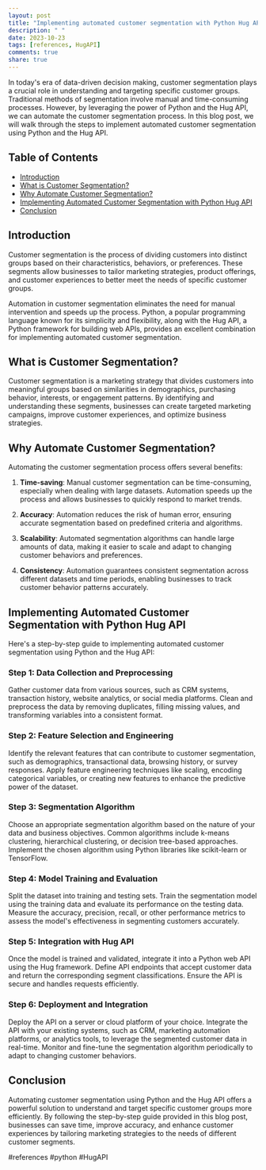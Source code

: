 ```yaml
---
layout: post
title: "Implementing automated customer segmentation with Python Hug API"
description: " "
date: 2023-10-23
tags: [references, HugAPI]
comments: true
share: true
---
```


In today's era of data-driven decision making, customer segmentation plays a crucial role in understanding and targeting specific customer groups. Traditional methods of segmentation involve manual and time-consuming processes. However, by leveraging the power of Python and the Hug API, we can automate the customer segmentation process. In this blog post, we will walk through the steps to implement automated customer segmentation using Python and the Hug API.

## Table of Contents
- [Introduction](#introduction)
- [What is Customer Segmentation?](#what-is-customer-segmentation)
- [Why Automate Customer Segmentation?](#why-automate-customer-segmentation)
- [Implementing Automated Customer Segmentation with Python Hug API](#implementing-automated-customer-segmentation-with-python-hug-api)
- [Conclusion](#conclusion)

## Introduction

Customer segmentation is the process of dividing customers into distinct groups based on their characteristics, behaviors, or preferences. These segments allow businesses to tailor marketing strategies, product offerings, and customer experiences to better meet the needs of specific customer groups.

Automation in customer segmentation eliminates the need for manual intervention and speeds up the process. Python, a popular programming language known for its simplicity and flexibility, along with the Hug API, a Python framework for building web APIs, provides an excellent combination for implementing automated customer segmentation.

## What is Customer Segmentation?

Customer segmentation is a marketing strategy that divides customers into meaningful groups based on similarities in demographics, purchasing behavior, interests, or engagement patterns. By identifying and understanding these segments, businesses can create targeted marketing campaigns, improve customer experiences, and optimize business strategies.

## Why Automate Customer Segmentation?

Automating the customer segmentation process offers several benefits:

1. **Time-saving**: Manual customer segmentation can be time-consuming, especially when dealing with large datasets. Automation speeds up the process and allows businesses to quickly respond to market trends.

2. **Accuracy**: Automation reduces the risk of human error, ensuring accurate segmentation based on predefined criteria and algorithms.

3. **Scalability**: Automated segmentation algorithms can handle large amounts of data, making it easier to scale and adapt to changing customer behaviors and preferences.

4. **Consistency**: Automation guarantees consistent segmentation across different datasets and time periods, enabling businesses to track customer behavior patterns accurately.

## Implementing Automated Customer Segmentation with Python Hug API

Here's a step-by-step guide to implementing automated customer segmentation using Python and the Hug API:

### Step 1: Data Collection and Preprocessing

Gather customer data from various sources, such as CRM systems, transaction history, website analytics, or social media platforms. Clean and preprocess the data by removing duplicates, filling missing values, and transforming variables into a consistent format.

### Step 2: Feature Selection and Engineering

Identify the relevant features that can contribute to customer segmentation, such as demographics, transactional data, browsing history, or survey responses. Apply feature engineering techniques like scaling, encoding categorical variables, or creating new features to enhance the predictive power of the dataset.

### Step 3: Segmentation Algorithm

Choose an appropriate segmentation algorithm based on the nature of your data and business objectives. Common algorithms include k-means clustering, hierarchical clustering, or decision tree-based approaches. Implement the chosen algorithm using Python libraries like scikit-learn or TensorFlow.

### Step 4: Model Training and Evaluation

Split the dataset into training and testing sets. Train the segmentation model using the training data and evaluate its performance on the testing data. Measure the accuracy, precision, recall, or other performance metrics to assess the model's effectiveness in segmenting customers accurately.

### Step 5: Integration with Hug API

Once the model is trained and validated, integrate it into a Python web API using the Hug framework. Define API endpoints that accept customer data and return the corresponding segment classifications. Ensure the API is secure and handles requests efficiently.

### Step 6: Deployment and Integration

Deploy the API on a server or cloud platform of your choice. Integrate the API with your existing systems, such as CRM, marketing automation platforms, or analytics tools, to leverage the segmented customer data in real-time. Monitor and fine-tune the segmentation algorithm periodically to adapt to changing customer behaviors.

## Conclusion

Automating customer segmentation using Python and the Hug API offers a powerful solution to understand and target specific customer groups more efficiently. By following the step-by-step guide provided in this blog post, businesses can save time, improve accuracy, and enhance customer experiences by tailoring marketing strategies to the needs of different customer segments.

#references #python #HugAPI